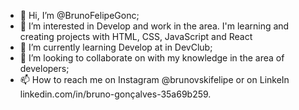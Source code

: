 - 👋 Hi, I’m @BrunoFelipeGonc;
- 👀 I’m interested in Develop and work in the area. I'm learning and creating projects with HTML, CSS, JavaScript and React
- 🌱 I’m currently learning Develop at in DevClub;
- 💞️ I’m looking to collaborate on with my knowledge in the area of developers;
- 📫 How to reach me on Instagram @brunovskifelipe or on LinkeIn linkedin.com/in/bruno-gonçalves-35a69b259.

<!---
BrunoFelipeGonc/BrunoFelipeGonc is a ✨ special ✨ repository because its `README.md` (this file) appears on your GitHub profile.
You can click the Preview link to take a look at your changes.
--->
